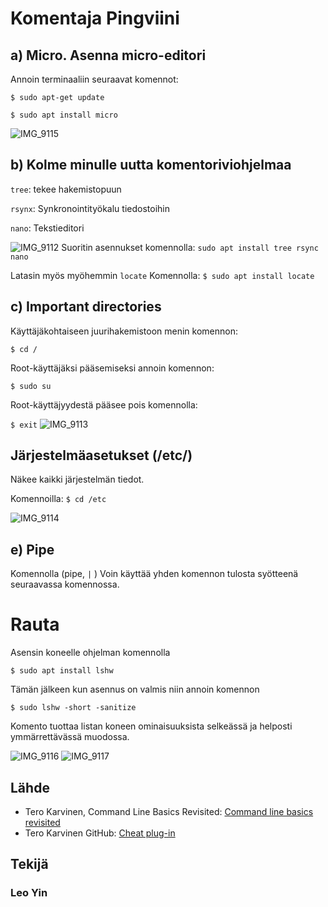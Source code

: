 # Komentaja Pingviini


## a) Micro. Asenna micro-editori

Annoin terminaaliin seuraavat komennot:

`$ sudo apt-get update`

`$ sudo apt install micro`

![IMG_9115](https://github.com/user-attachments/assets/dff2dcfa-b152-476f-a212-e05cdde9e3da)



## b) Kolme minulle uutta komentoriviohjelmaa

`tree`: tekee hakemistopuun

`rsynx`: Synkronointityökalu tiedostoihin

`nano`: Tekstieditori

![IMG_9112](https://github.com/user-attachments/assets/fdec7d76-2b35-4fe3-b200-79de79a1a556)
Suoritin asennukset komennolla: `sudo apt install tree rsync nano`

Latasin myös myöhemmin  `locate`
Komennolla: `$ sudo apt install locate`



## c) Important directories

Käyttäjäkohtaiseen juurihakemistoon menin komennon:

`$ cd /`

Root-käyttäjäksi pääsemiseksi annoin komennon:

`$ sudo su`

Root-käyttäjyydestä pääsee pois komennolla:

`$ exit`
![IMG_9113](https://github.com/user-attachments/assets/0c6b5b48-4638-4f8c-821c-de4b1a651ac1)



## Järjestelmäasetukset (/etc/) 

Näkee kaikki järjestelmän tiedot.

Komennoilla: `$ cd /etc`

![IMG_9114](https://github.com/user-attachments/assets/0c4c0786-cee2-4be7-ad14-9b8acc79e2ee)

## e) Pipe

Komennolla (pipe, `|` ) Voin käyttää yhden komennon tulosta syötteenä seuraavassa komennossa.

# Rauta

Asensin koneelle ohjelman komennolla 

`$ sudo apt install lshw`

Tämän jälkeen kun asennus on valmis niin annoin komennon

`$ sudo lshw -short -sanitize`

Komento tuottaa listan koneen ominaisuuksista selkeässä ja helposti ymmärrettävässä muodossa.

![IMG_9116](https://github.com/user-attachments/assets/4e5b74c0-ebb8-4843-a77d-6b4246a8802a)
![IMG_9117](https://github.com/user-attachments/assets/c7ce2dd6-b915-47ad-a17e-74ce849beb21)

## Lähde
- Tero Karvinen, Command Line Basics Revisited: [Command line basics revisited](https://terokarvinen.com/2020/command-line-basics-revisited/?fromSearch=command%20line%20basics%20revisited)
- Tero Karvinen GitHub: [Cheat plug-in](https://github.com/terokarvinen/micro-cheat)

 ## Tekijä

### Leo Yin


